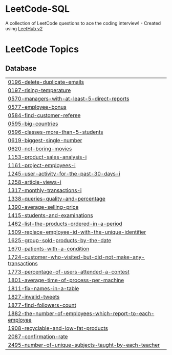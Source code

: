 # LeetCode-SQL
A collection of LeetCode questions to ace the coding interview! - Created using [LeetHub v2](https://github.com/arunbhardwaj/LeetHub-2.0)

<!---LeetCode Topics Start-->
# LeetCode Topics
## Database
|  |
| ------- |
| [0196-delete-duplicate-emails](https://github.com/YinTaiWang/LeetCode-SQL/tree/master/0196-delete-duplicate-emails) |
| [0197-rising-temperature](https://github.com/YinTaiWang/LeetCode-SQL/tree/master/0197-rising-temperature) |
| [0570-managers-with-at-least-5-direct-reports](https://github.com/YinTaiWang/LeetCode-SQL/tree/master/0570-managers-with-at-least-5-direct-reports) |
| [0577-employee-bonus](https://github.com/YinTaiWang/LeetCode-SQL/tree/master/0577-employee-bonus) |
| [0584-find-customer-referee](https://github.com/YinTaiWang/LeetCode-SQL/tree/master/0584-find-customer-referee) |
| [0595-big-countries](https://github.com/YinTaiWang/LeetCode-SQL/tree/master/0595-big-countries) |
| [0596-classes-more-than-5-students](https://github.com/YinTaiWang/LeetCode-SQL/tree/master/0596-classes-more-than-5-students) |
| [0619-biggest-single-number](https://github.com/YinTaiWang/LeetCode-SQL/tree/master/0619-biggest-single-number) |
| [0620-not-boring-movies](https://github.com/YinTaiWang/LeetCode-SQL/tree/master/0620-not-boring-movies) |
| [1153-product-sales-analysis-i](https://github.com/YinTaiWang/LeetCode-SQL/tree/master/1153-product-sales-analysis-i) |
| [1161-project-employees-i](https://github.com/YinTaiWang/LeetCode-SQL/tree/master/1161-project-employees-i) |
| [1245-user-activity-for-the-past-30-days-i](https://github.com/YinTaiWang/LeetCode-SQL/tree/master/1245-user-activity-for-the-past-30-days-i) |
| [1258-article-views-i](https://github.com/YinTaiWang/LeetCode-SQL/tree/master/1258-article-views-i) |
| [1317-monthly-transactions-i](https://github.com/YinTaiWang/LeetCode-SQL/tree/master/1317-monthly-transactions-i) |
| [1338-queries-quality-and-percentage](https://github.com/YinTaiWang/LeetCode-SQL/tree/master/1338-queries-quality-and-percentage) |
| [1390-average-selling-price](https://github.com/YinTaiWang/LeetCode-SQL/tree/master/1390-average-selling-price) |
| [1415-students-and-examinations](https://github.com/YinTaiWang/LeetCode-SQL/tree/master/1415-students-and-examinations) |
| [1462-list-the-products-ordered-in-a-period](https://github.com/YinTaiWang/LeetCode-SQL/tree/master/1462-list-the-products-ordered-in-a-period) |
| [1509-replace-employee-id-with-the-unique-identifier](https://github.com/YinTaiWang/LeetCode-SQL/tree/master/1509-replace-employee-id-with-the-unique-identifier) |
| [1625-group-sold-products-by-the-date](https://github.com/YinTaiWang/LeetCode-SQL/tree/master/1625-group-sold-products-by-the-date) |
| [1670-patients-with-a-condition](https://github.com/YinTaiWang/LeetCode-SQL/tree/master/1670-patients-with-a-condition) |
| [1724-customer-who-visited-but-did-not-make-any-transactions](https://github.com/YinTaiWang/LeetCode-SQL/tree/master/1724-customer-who-visited-but-did-not-make-any-transactions) |
| [1773-percentage-of-users-attended-a-contest](https://github.com/YinTaiWang/LeetCode-SQL/tree/master/1773-percentage-of-users-attended-a-contest) |
| [1801-average-time-of-process-per-machine](https://github.com/YinTaiWang/LeetCode-SQL/tree/master/1801-average-time-of-process-per-machine) |
| [1811-fix-names-in-a-table](https://github.com/YinTaiWang/LeetCode-SQL/tree/master/1811-fix-names-in-a-table) |
| [1827-invalid-tweets](https://github.com/YinTaiWang/LeetCode-SQL/tree/master/1827-invalid-tweets) |
| [1877-find-followers-count](https://github.com/YinTaiWang/LeetCode-SQL/tree/master/1877-find-followers-count) |
| [1882-the-number-of-employees-which-report-to-each-employee](https://github.com/YinTaiWang/LeetCode-SQL/tree/master/1882-the-number-of-employees-which-report-to-each-employee) |
| [1908-recyclable-and-low-fat-products](https://github.com/YinTaiWang/LeetCode-SQL/tree/master/1908-recyclable-and-low-fat-products) |
| [2087-confirmation-rate](https://github.com/YinTaiWang/LeetCode-SQL/tree/master/2087-confirmation-rate) |
| [2495-number-of-unique-subjects-taught-by-each-teacher](https://github.com/YinTaiWang/LeetCode-SQL/tree/master/2495-number-of-unique-subjects-taught-by-each-teacher) |
<!---LeetCode Topics End-->